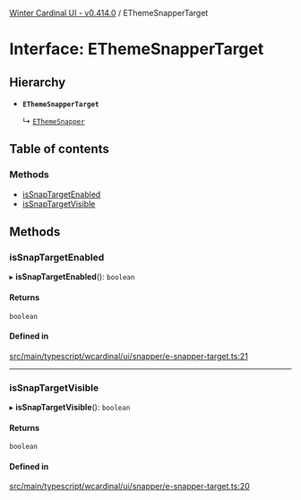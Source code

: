 [Winter Cardinal UI - v0.414.0](../index.md) / EThemeSnapperTarget

# Interface: EThemeSnapperTarget

## Hierarchy

- **`EThemeSnapperTarget`**

  ↳ [`EThemeSnapper`](EThemeSnapper.md)

## Table of contents

### Methods

- [isSnapTargetEnabled](EThemeSnapperTarget.md#issnaptargetenabled)
- [isSnapTargetVisible](EThemeSnapperTarget.md#issnaptargetvisible)

## Methods

### isSnapTargetEnabled

▸ **isSnapTargetEnabled**(): `boolean`

#### Returns

`boolean`

#### Defined in

[src/main/typescript/wcardinal/ui/snapper/e-snapper-target.ts:21](https://github.com/winter-cardinal/winter-cardinal-ui/blob/v0.414.0/src/main/typescript/wcardinal/ui/snapper/e-snapper-target.ts#L21)

___

### isSnapTargetVisible

▸ **isSnapTargetVisible**(): `boolean`

#### Returns

`boolean`

#### Defined in

[src/main/typescript/wcardinal/ui/snapper/e-snapper-target.ts:20](https://github.com/winter-cardinal/winter-cardinal-ui/blob/v0.414.0/src/main/typescript/wcardinal/ui/snapper/e-snapper-target.ts#L20)
